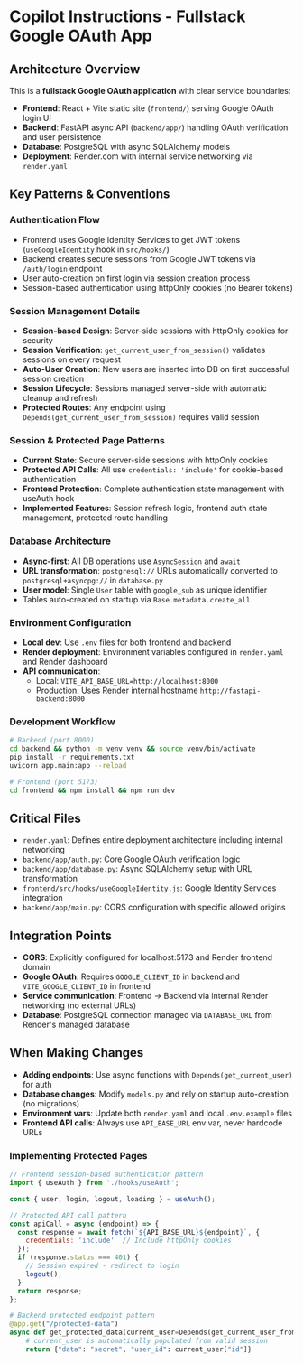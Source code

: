# Copilot Instructions - Fullstack Google OAuth App

## Architecture Overview

This is a **fullstack Google OAuth application** with clear service boundaries:
- **Frontend**: React + Vite static site (`frontend/`) serving Google OAuth login UI
- **Backend**: FastAPI async API (`backend/app/`) handling OAuth verification and user persistence  
- **Database**: PostgreSQL with async SQLAlchemy models
- **Deployment**: Render.com with internal service networking via `render.yaml`

## Key Patterns & Conventions

### Authentication Flow
- Frontend uses Google Identity Services to get JWT tokens (`useGoogleIdentity` hook in `src/hooks/`)
- Backend creates secure sessions from Google JWT tokens via `/auth/login` endpoint
- User auto-creation on first login via session creation process
- Session-based authentication using httpOnly cookies (no Bearer tokens)

### Session Management Details
- **Session-based Design**: Server-side sessions with httpOnly cookies for security
- **Session Verification**: `get_current_user_from_session()` validates sessions on every request
- **Auto-User Creation**: New users are inserted into DB on first successful session creation
- **Session Lifecycle**: Sessions managed server-side with automatic cleanup and refresh
- **Protected Routes**: Any endpoint using `Depends(get_current_user_from_session)` requires valid session

### Session & Protected Page Patterns
- **Current State**: Secure server-side sessions with httpOnly cookies
- **Protected API Calls**: All use `credentials: 'include'` for cookie-based authentication
- **Frontend Protection**: Complete authentication state management with useAuth hook
- **Implemented Features**: Session refresh logic, frontend auth state management, protected route handling

### Database Architecture
- **Async-first**: All DB operations use `AsyncSession` and `await`
- **URL transformation**: `postgresql://` URLs automatically converted to `postgresql+asyncpg://` in `database.py`
- **User model**: Single `User` table with `google_sub` as unique identifier
- Tables auto-created on startup via `Base.metadata.create_all`

### Environment Configuration
- **Local dev**: Use `.env` files for both frontend and backend
- **Render deployment**: Environment variables configured in `render.yaml` and Render dashboard
- **API communication**: 
  - Local: `VITE_API_BASE_URL=http://localhost:8000`
  - Production: Uses Render internal hostname `http://fastapi-backend:8000`

### Development Workflow
```bash
# Backend (port 8000)
cd backend && python -m venv venv && source venv/bin/activate
pip install -r requirements.txt
uvicorn app.main:app --reload

# Frontend (port 5173)  
cd frontend && npm install && npm run dev
```

## Critical Files

- `render.yaml`: Defines entire deployment architecture including internal networking
- `backend/app/auth.py`: Core Google OAuth verification logic
- `backend/app/database.py`: Async SQLAlchemy setup with URL transformation
- `frontend/src/hooks/useGoogleIdentity.js`: Google Identity Services integration
- `backend/app/main.py`: CORS configuration with specific allowed origins

## Integration Points

- **CORS**: Explicitly configured for localhost:5173 and Render frontend domain
- **Google OAuth**: Requires `GOOGLE_CLIENT_ID` in backend and `VITE_GOOGLE_CLIENT_ID` in frontend
- **Service communication**: Frontend -> Backend via internal Render networking (no external URLs)
- **Database**: PostgreSQL connection managed via `DATABASE_URL` from Render's managed database

## When Making Changes

- **Adding endpoints**: Use async functions with `Depends(get_current_user)` for auth
- **Database changes**: Modify `models.py` and rely on startup auto-creation (no migrations)
- **Environment vars**: Update both `render.yaml` and local `.env.example` files
- **Frontend API calls**: Always use `API_BASE_URL` env var, never hardcode URLs

### Implementing Protected Pages
```javascript
// Frontend session-based authentication pattern
import { useAuth } from './hooks/useAuth';

const { user, login, logout, loading } = useAuth();

// Protected API call pattern
const apiCall = async (endpoint) => {
  const response = await fetch(`${API_BASE_URL}${endpoint}`, {
    credentials: 'include'  // Include httpOnly cookies
  });
  if (response.status === 401) {
    // Session expired - redirect to login
    logout();
  }
  return response;
};
```

```python
# Backend protected endpoint pattern
@app.get("/protected-data")
async def get_protected_data(current_user=Depends(get_current_user_from_session)):
    # current_user is automatically populated from valid session
    return {"data": "secret", "user_id": current_user["id"]}
```
